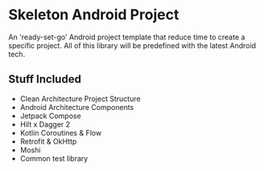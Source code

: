 # Skeleton Android Project
An 'ready-set-go' Android project template that reduce time to create a specific project.
All of this library will be predefined with the latest Android tech.

## Stuff Included
- Clean Architecture Project Structure
- Android Architecture Components
- Jetpack Compose
- Hilt x Dagger 2
- Kotlin Coroutines & Flow
- Retrofit & OkHttp
- Moshi
- Common test library
